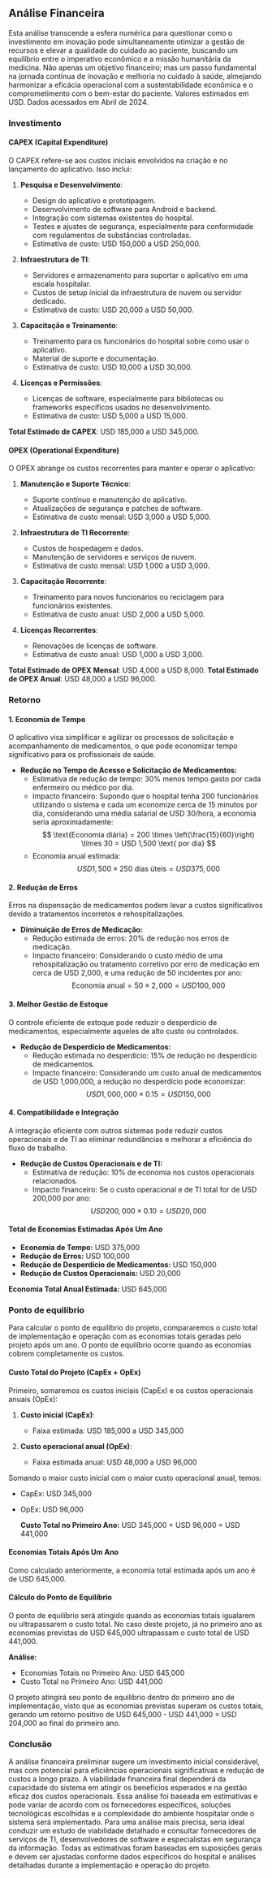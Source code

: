 ## Análise Financeira

Esta análise transcende a esfera numérica para questionar como o investimento em inovação pode simultaneamente otimizar a gestão de recursos e elevar a qualidade do cuidado ao paciente, buscando um equilíbrio entre o imperativo econômico e a missão humanitária da medicina. Não apenas um objetivo financeiro; mas um passo fundamental na jornada contínua de inovação e melhoria no cuidado à saúde, almejando harmonizar a eficácia operacional com a sustentabilidade econômica e o comprometimento com o bem-estar do paciente.
Valores estimados em USD. Dados acessados em Abril de 2024.

### Investimento

#### CAPEX (Capital Expenditure)

O CAPEX refere-se aos custos iniciais envolvidos na criação e no lançamento do aplicativo. Isso inclui:

1. **Pesquisa e Desenvolvimento**:
   - Design do aplicativo e prototipagem.
   - Desenvolvimento de software para Android e backend.
   - Integração com sistemas existentes do hospital.
   - Testes e ajustes de segurança, especialmente para conformidade com regulamentos de substâncias controladas.
   - Estimativa de custo: USD 150,000 a USD 250,000.

2. **Infraestrutura de TI**:
   - Servidores e armazenamento para suportar o aplicativo em uma escala hospitalar.
   - Custos de setup inicial da infraestrutura de nuvem ou servidor dedicado.
   - Estimativa de custo: USD 20,000 a USD 50,000.

3. **Capacitação e Treinamento**:
   - Treinamento para os funcionários do hospital sobre como usar o aplicativo.
   - Material de suporte e documentação.
   - Estimativa de custo: USD 10,000 a USD 30,000.

4. **Licenças e Permissões**:
   - Licenças de software, especialmente para bibliotecas ou frameworks específicos usados no desenvolvimento.
   - Estimativa de custo: USD 5,000 a USD 15,000.

**Total Estimado de CAPEX**: USD 185,000 a USD 345,000.

#### OPEX (Operational Expenditure)

O OPEX abrange os custos recorrentes para manter e operar o aplicativo:

1. **Manutenção e Suporte Técnico**:
   - Suporte contínuo e manutenção do aplicativo.
   - Atualizações de segurança e patches de software.
   - Estimativa de custo mensal: USD 3,000 a USD 5,000.

2. **Infraestrutura de TI Recorrente**:
   - Custos de hospedagem e dados.
   - Manutenção de servidores e serviços de nuvem.
   - Estimativa de custo mensal: USD 1,000 a USD 3,000.

3. **Capacitação Recorrente**:
   - Treinamento para novos funcionários ou reciclagem para funcionários existentes.
   - Estimativa de custo anual: USD 2,000 a USD 5,000.

4. **Licenças Recorrentes**:
   - Renovações de licenças de software.
   - Estimativa de custo anual: USD 1,000 a USD 3,000.

**Total Estimado de OPEX Mensal**: USD 4,000 a USD 8,000.
**Total Estimado de OPEX Anual**: USD 48,000 a USD 96,000.

### Retorno

#### 1. Economia de Tempo

O aplicativo visa simplificar e agilizar os processos de solicitação e acompanhamento de medicamentos, o que pode economizar tempo significativo para os profissionais de saúde.

- **Redução no Tempo de Acesso e Solicitação de Medicamentos:**
  - Estimativa de redução de tempo: 30% menos tempo gasto por cada enfermeiro ou médico por dia.
  - Impacto financeiro: Supondo que o hospital tenha 200 funcionários utilizando o sistema e cada um economize cerca de 15 minutos por dia, considerando uma média salarial de USD 30/hora, a economia seria aproximadamente:
   $$
    \text{Economia diária} = 200 \times \left(\frac{15}{60}\right) \times 30 = USD 1,500 \text{ por dia}
    $$
  - Economia anual estimada:
   $$
    USD 1,500 \times 250 \text{ dias úteis} = USD 375,000
    $$

#### 2. Redução de Erros

Erros na dispensação de medicamentos podem levar a custos significativos devido a tratamentos incorretos e rehospitalizações.

- **Diminuição de Erros de Medicação:**
  - Redução estimada de erros: 20% de redução nos erros de medicação.
  - Impacto financeiro: Considerando o custo médio de uma rehospitalização ou tratamento corretivo por erro de medicação em cerca de USD 2,000, e uma redução de 50 incidentes por ano:
   $$
    \text{Economia anual} = 50 \times 2,000 = USD 100,000
    $$

#### 3. Melhor Gestão de Estoque

O controle eficiente de estoque pode reduzir o desperdício de medicamentos, especialmente aqueles de alto custo ou controlados.

- **Redução de Desperdício de Medicamentos:**
  - Redução estimada no desperdício: 15% de redução no desperdício de medicamentos.
  - Impacto financeiro: Considerando um custo anual de medicamentos de USD 1,000,000, a redução no desperdício pode economizar:
   $$
    USD 1,000,000 \times 0.15 = USD 150,000
    $$

#### 4. Compatibilidade e Integração

A integração eficiente com outros sistemas pode reduzir custos operacionais e de TI ao eliminar redundâncias e melhorar a eficiência do fluxo de trabalho.

- **Redução de Custos Operacionais e de TI:**
  - Estimativa de redução: 10% de economia nos custos operacionais relacionados.
  - Impacto financeiro: Se o custo operacional e de TI total for de USD 200,000 por ano:
   $$
    USD 200,000 \times 0.10 = USD 20,000
    $$

#### Total de Economias Estimadas Após Um Ano

- **Economia de Tempo:** USD 375,000
- **Redução de Erros:** USD 100,000
- **Redução de Desperdício de Medicamentos:** USD 150,000
- **Redução de Custos Operacionais:** USD 20,000

**Economia Total Anual Estimada:** USD 645,000

### Ponto de equilíbrio

Para calcular o ponto de equilíbrio do projeto, compararemos o custo total de implementação e operação com as economias totais geradas pelo projeto após um ano. O ponto de equilíbrio ocorre quando as economias cobrem completamente os custos.

#### Custo Total do Projeto (CapEx + OpEx)

Primeiro, somaremos os custos iniciais (CapEx) e os custos operacionais anuais (OpEx):

1. **Custo inicial (CapEx)**:
   - Faixa estimada: USD 185,000 a USD 345,000

2. **Custo operacional anual (OpEx)**:
   - Faixa estimada anual: USD 48,000 a USD 96,000

Somando o maior custo inicial com o maior custo operacional anual, temos:

- CapEx: USD 345,000
- OpEx: USD 96,000

   **Custo Total no Primeiro Ano:** USD 345,000 + USD 96,000 = USD 441,000

#### Economias Totais Após Um Ano

Como calculado anteriormente, a economia total estimada após um ano é de USD 645,000.

#### Cálculo do Ponto de Equilíbrio

O ponto de equilíbrio será atingido quando as economias totais igualarem ou ultrapassarem o custo total. No caso deste projeto, já no primeiro ano as economias previstas de USD 645,000 ultrapassam o custo total de USD 441,000.

**Análise:**

- Economias Totais no Primeiro Ano: USD 645,000
- Custo Total no Primeiro Ano: USD 441,000

O projeto atingirá seu ponto de equilíbrio dentro do primeiro ano de implementação, visto que as economias previstas superam os custos totais, gerando um retorno positivo de USD 645,000 - USD 441,000 = USD 204,000 ao final do primeiro ano.

### Conclusão

A análise financeira preliminar sugere um investimento inicial considerável, mas com potencial para eficiências operacionais significativas e redução de custos a longo prazo. A viabilidade financeira final dependerá da capacidade do sistema em atingir os benefícios esperados e na gestão eficaz dos custos operacionais.
Essa análise foi baseada em estimativas e pode variar de acordo com os fornecedores específicos, soluções tecnológicas escolhidas e a complexidade do ambiente hospitalar onde o sistema será implementado. Para uma análise mais precisa, seria ideal conduzir um estudo de viabilidade detalhado e consultar fornecedores de serviços de TI, desenvolvedores de software e especialistas em segurança da informação.
Todas as estimativas foram baseadas em suposições gerais e devem ser ajustadas conforme dados específicos do hospital e análises detalhadas durante a implementação e operação do projeto.